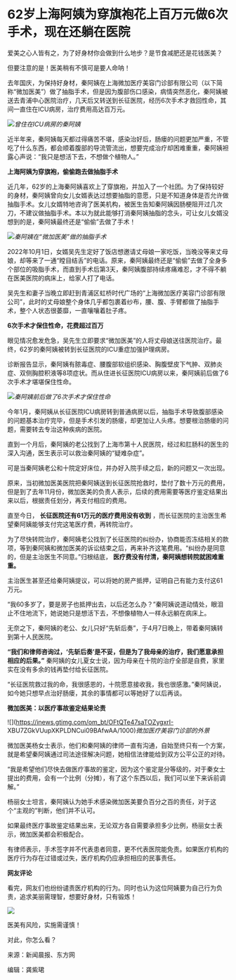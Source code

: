 # 62岁上海阿姨为穿旗袍花上百万元做6次手术，现在还躺在医院

爱美之心人皆有之，为了好身材你会做到什么地步？是节食减肥还是花钱医美？

但要注意的是！医美稍有不慎可是要人命呐！

去年国庆，为保持好身材，秦阿姨在上海微加医疗美容门诊部有限公司（以下简称“微加医美”）做了抽脂手术，但是因为腹部伤口感染，病情突然恶化，秦阿姨被送去青浦中心医院治疗，几天后又转送到长征医院，经历6次手术才救回性命，其间一直住在ICU病房，治疗费用高达百万元。

![](https://inews.gtimg.com/om_bt/O8t8MuTfH-1jEAtRQ84LwJAyva6JmNz4Mtr6TT2nQTrqAAA/1000)_曾住在ICU病房的秦阿姨_

近半年来，秦阿姨每天都过得痛苦不堪，感染治好后，肠瘘的问题更加严重，不管吃了什么东西，都会顺着腹部的导流管流出，想要完成治疗却困难重重，秦阿姨袒露心声说：“我只是想活下去，不想做个植物人。”

**上海阿姨为穿旗袍，偷偷跑去做抽脂手术**

近几年，62岁的上海秦阿姨喜欢上了穿旗袍，并加入了一个社团。为了保持较好的身材，秦阿姨曾向女儿女婿表达过想要抽脂的意愿，只是不知道身体是否允许做抽脂手术。女儿女婿特地咨询了医美机构，被医生告知秦阿姨因肠梗阻开过几次刀，不建议做抽脂手术。本以为就此能够打消秦阿姨抽脂的念头，可让女儿女婿没想到的是，秦阿姨最终还是“偷偷”去做了手术！

![](https://inews.gtimg.com/om_bt/OHkFzrPHN1W69YwCYvsjkTcCHfJoHDkEwUoVMtxJKFNDAAA/1000)_秦阿姨在“微加医美”做的抽脂手术_

2022年10月1日，女婿吴先生定好了饭店想邀请丈母娘一家吃饭，当晚没等来丈母娘，却等来了一通“瞠目结舌”的电话。原来，秦阿姨最终还是“偷偷”去做了全身多个部位的吸脂手术，而直到手术后第3天，秦阿姨腹部持续疼痛难忍，才不得不躺在医美医院的病床上，给家人打了电话。

吴先生和妻子当晚立即赶到青浦区虹桥时代广场的“上海微加医疗美容门诊部有限公司”，此时的丈母娘整个身体几乎都包裹着纱布，腰、腹、手臂都做了抽脂手术，整个人状态很萎靡，一直嚷嚷着肚子疼。

**6次手术才保住性命，花费超过百万**

眼见情况愈发危急，吴先生立即要求“微加医美”的人将丈母娘送往医院治疗。最终，62岁的秦阿姨被转到长征医院的ICU重症加强护理病房。

诊断报告显示，秦阿姨有脓毒症、腰腹部软组织感染、胸腹壁皮下气肿、双肺炎症、双侧胸腔积液等8项症状。而从住进长征医院ICU病房以来，秦阿姨前后做了6次手术才堪堪保住性命。

![](https://inews.gtimg.com/om_bt/Ot6HeV1IxTPCpeo_Nm2EEGM51zNQTfWkwYAvz0ojuxyZ0AA/1000)_秦阿姨前后做了6次手术才保住性命_

今年1月，秦阿姨从长征医院ICU病房转到普通病房以后，抽脂手术导致腹部感染的问题基本治疗完毕，但是手术引发的肠瘘，却更加让人头疼。想要根治肠瘘的问题，需要转去专治这种疾病的医院。

直到一个月后，秦阿姨的老公找到了上海市第十人民医院，经过和肛肠科的医生的深入沟通，医生表示可以救治秦阿姨的“疑难杂症”。

可是当秦阿姨老公和十院定好床位，并办好入院手续之后，新的问题又一次出现。

原来，当初微加医美医院把秦阿姨送到长征医院抢救时，垫付了数十万元的费用，但是到了去年11月份，微加医美的负责人表示，后续的费用需要等医疗鉴定结果出来以后，根据责任划分，再支付相应的费用。

直至今日， **长征医院还有61万元的医疗费用没有收到** ，而长征医院的主治医生希望秦阿姨能够支付完这笔医疗费，再转院治疗。

为了尽快转院治疗，秦阿姨老公找到了长征医院的纠纷办，协商能否冻结相关的款项，等到秦阿姨和微加医美的诉讼结束之后，再来补齐这笔费用。“纠纷办是同意的，但是主治医生不同意。”归根结底，
**医疗费没有付清，秦阿姨想转院就困难重重。**

主治医生甚至还给秦阿姨提议，可以将她的房产抵押，证明自己有能力支付这61万元。

“我60多岁了，要是房子也抵押出去，以后还怎么办？”秦阿姨说道动情处，眼泪止不住地流下，她说她只是想活下去，不想像植物人一样永远躺在病床上。

无奈之下，秦阿姨的老公、女儿只好“先斩后奏”，于4月7日晚上，带着秦阿姨转到第十人民医院。

**“我们和律师咨询过，‘先斩后奏’是不妥，但是为了我母亲的治疗，我们愿意承担相应的后果。”**
秦阿姨的女儿夏女士说，因为母亲在十院的治疗全部是自费，家里实在没有多余的钱再垫付给长征医院。

“长征医院救过我的命，我很感恩的，十院愿意接收我，我也很感激。”秦阿姨说，如今她只想早点治好肠瘘，其余的事情都可以等她好了以后再谈。

**微加医美：以医疗事故鉴定结果论责**

![](https://inews.gtimg.com/om_bt/OFtQTe47saTOZygxrI-
XBU7ZGkVUupXKPLDNCui09BAfwAA/1000)_微加医疗美容门诊部的外景_

微加医美杨女士表示，他们和秦阿姨的律师一直有沟通，自始至终只有一个方案，就是希望秦阿姨通过司法途径解决问题，她相信法律能给到双方公平公正的对待。

“我是希望他们尽快去做医疗事故的鉴定，因为这个鉴定是分等级的，对于秦女士提出的费用，会有一个比例（分摊），有了这个东西以后，我们可以坐下来诉前调解。”

杨丽女士坦言，秦阿姨认为她手术感染微加医美要负百分之百的责任，对于这个“主观的”判断，他们并不认可。

如果最终医疗事故鉴定结果出来，无论双方各自需要承担多少比例，杨丽女士表示，微加医美都会积极配合。

有律师表示，手术签字并不代表患者同意，更不代表医院能免责。如果医疗机构的医疗行为存在过错或过失，医疗机构仍应承担相应的民事责任。

**网友评论**

看完，网友们也纷纷谴责医疗机构的行为。同时也认为这位阿姨要为自己行为负责，追求美丽需理智，想要好身材，只有锻炼！

![](https://inews.gtimg.com/om_bt/OViTM2g7pQ29dSXWo1V7bdl9ADVaBX7TD6SJY1EJ_jI3IAA/1000)

医美有风险，实施需谨慎！

对此，你怎么看？

来源：新闻晨报、东方网

编辑：龚紫珺

